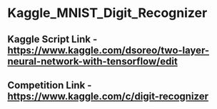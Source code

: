 # Kaggle_MNIST_Digit_Recognizer
## Kaggle Script Link - https://www.kaggle.com/dsoreo/two-layer-neural-network-with-tensorflow/edit
## Competition Link - https://www.kaggle.com/c/digit-recognizer

